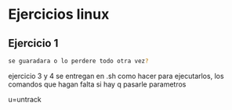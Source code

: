 # Ejercicios linux

## Ejercicio 1

```bash
se guaradara o lo perdere todo otra vez?
```

ejercicio 3 y 4 se entregan en .sh
como hacer para ejecutarlos, los comandos que hagan falta si hay q pasarle parametros

u=untrack
